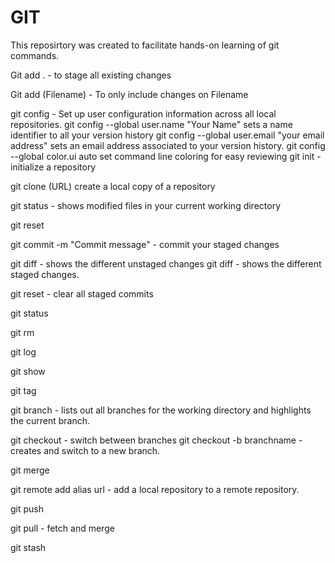 # GIT
 This reposirtory was created to facilitate hands-on learning of git commands.
 
 Git add . - to stage all existing changes
 
Git add (Filename) - To only include changes on Filename

git config - Set up user configuration information across all local repositories. 
  git config --global user.name "Your Name" sets a name identifier to all your   version history
  git config --global user.email "your email address" sets an email address associated to your version history.
  git config --global color.ui auto  set command line coloring for easy reviewing
git init - initialize a repository

git clone (URL) create a local copy of a repository

git status - shows modified files in your current working directory

git reset 

git commit -m "Commit message" - commit your staged changes

git diff - shows the different unstaged changes
   git diff - shows the different staged changes.

git reset - clear all staged commits

git status

git rm

git log

git show

git tag

git branch - lists out all branches for the working directory and highlights the current branch.

git checkout - switch between branches
 git checkout -b branchname -creates and switch to a new branch.

git merge

git remote add alias url - add a local repository to a remote repository.

git push

git pull - fetch and merge 

git stash
